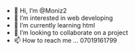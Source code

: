 - 👋 Hi, I’m @Moniz2
- 👀 I’m interested in web developing
- 🌱 I’m currently learning html
- 💞️ I’m looking to collaborate on a project
- 📫 How to reach me ... 07019161799
